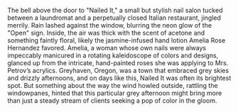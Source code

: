 The bell above the door to "Nailed It," a small but stylish nail salon tucked between a laundromat and a perpetually closed Italian restaurant, jingled merrily.  Rain lashed against the window, blurring the neon glow of the "Open" sign.  Inside, the air was thick with the scent of acetone and something faintly floral, likely the jasmine-infused hand lotion Amelia Rose Hernandez favored. Amelia, a woman whose own nails were always impeccably manicured in a rotating kaleidoscope of colors and designs, glanced up from the intricate, hand-painted roses she was applying to Mrs. Petrov’s acrylics.  Greyhaven, Oregon, was a town that embraced grey skies and drizzly afternoons, and on days like this, Nailed It was often its brightest spot.  But something about the way the wind howled outside, rattling the windowpanes, hinted that this particular grey afternoon might bring more than just a steady stream of clients seeking a pop of color in the gloom.
